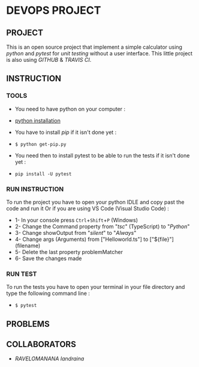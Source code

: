 # DEVOPS PROJECT

## PROJECT
This is an open source project that implement a simple calculator using _python_ and _pytest_ for _unit testing_ without a user interface.
This little project is also using _GITHUB_ & _TRAVIS CI_.

## INSTRUCTION
### TOOLS
- You need to have python on your computer : 
- [python installation](https://www.python.org/downloads/windows/)

- You have to install _pip_ if it isn't done yet :
- ```$ python get-pip.py```

- You need then to install pytest to be able to run the tests if it isn't done yet : 
- ```pip install -U pytest```

### RUN INSTRUCTION
To run the project you have to open your python IDLE and copy past the code and run it
Or if you are using VS Code (Visual Studio Code) :
-    1- In your console press ```Ctrl```+```Shift```+```P``` (Windows)
-    2- Change the Command property from "_tsc_" (TypeScript) to "_Python_"
-    3- Change showOutput from "_silent_" to "_Always_"
-    4- Change args (Arguments) from ["Helloworld.ts"] to ["${file}"] (filename)
-    5- Delete the last property problemMatcher
-    6- Save the changes made


### RUN TEST 
To run the tests you have to open your terminal in your file directory and type the following command line : 
- ```$ pytest```

## PROBLEMS 


## COLLABORATORS
- _RAVELOMANANA_ _Iandraina_

